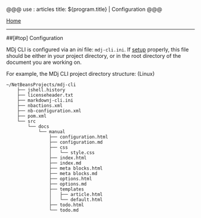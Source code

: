@@@
use : articles
title: ${program.title} | Configuration
@@@

[Home]

---

##[#top] Configuration

MDj CLI is configured via an _ini_ file: `mdj-cli.ini`.  If [setup] properly,
this file should be either in your project directory, or in the root directory of the
document you are working on.

For example, the MDj CLI project directory structure: (Linux)

~~~
~/NetBeansProjects/mdj-cli
    ├── jshell.history
    ├── licenseheader.txt
    ├── markdownj-cli.ini
    ├── nbactions.xml
    ├── nb-configuration.xml
    ├── pom.xml
    └── src
        └── docs
            └── manual
                ├── configuration.html
                ├── configuration.md
                ├── css
                │   └── style.css
                ├── index.html
                ├── index.md
                ├── meta blocks.html
                ├── meta blocks.md
                ├── options.html
                ├── options.md
                ├── templates
                │   ├── article.html
                │   └── default.html
                ├── todo.html
                └── todo.md

~~~



[Home]:index.html
[setup]:Setup.html
